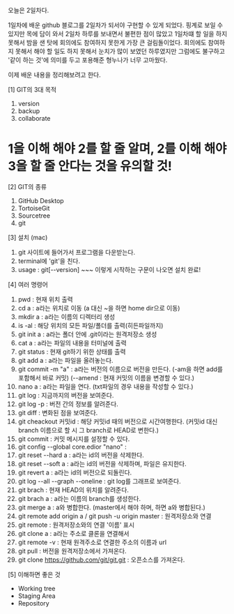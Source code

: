 오늘은 2일차다.

1일차에 배운 github 블로그를 2일차가 되서야 구현할 수 있게 되었다.
핑계로 보일 수 있지만 목에 담이 와서 2일차 하루를 보내면서 불편한 점이 많았고 1일차떄 할 일을 하지 못해서 밤을 샌 탓에 회의에도 참여하지 못한게 가장 큰 걸림돌이었다.
회의에도 참여하지 못해서 해야 할 일도 하지 못해서 눈치가 많이 보였던 하루였지만 그럼에도 불구하고 '같이 하는 것'에 의미를 두고 포용해준 형누나가 너무 고마웠다.

이제 배운 내용을 정리해보려고 한다.

[1] GIT의 3대 목적
1. version
2. backup
3. collaborate

# 1을 이해 해야 2를 할 줄 알며, 2를 이해 해야 3을 할 줄 안다는 것을 유의할 것!

[2] GIT의 종류
1. GitHub Desktop
2. TortoiseGit
3. Sourcetree
4. git

[3] 설치 (mac)
1. git 사이트에 들어가서 프로그램을 다운받는다.
2. terminal에 'git'을 친다. 
3. usage : git[--version] ~~~ 이렇게 시작하는 구문이 나오면 설치 완료!

[4] 여러 명령어
1. pwd : 현재 위치 출력
2. cd a : a라는 위치로 이동 (a 대신 ~을 하면 home dir으로 이동)
3. mkdir a : a라는 이름의 디렉터리 생성
4. is -al : 해당 위치의 모든 파일/폴더를 출력(히든파일까지)
5. git init a : a라는 폴더 안에 .git이라는 원격저장소 생성
6. cat a : a라는 파일의 내용을 터미널에 출력
7. git status : 현재 git하기 위한 상태를 출력
8. git add a : a라는 파일을 올려놓는다.
9. git commit -m "a" : a라는 버전의 이름으로 버전을 만든다. (-am을 하면 add를 포함해서 바로 커밋) (--amend : 현재 커밋의 이름을 변경할 수 있다.)
10. nano a : a라는 파일을 연다. (txt파일의 경우 내용을 작성할 수 있다.)
11. git log : 지금까지의 버전을 보여준다.
12. git log -p : 버전 간의 정보를 알려준다.
13. git diff : 변화된 점을 보여준다.
14. git cheackout 커밋id : 해당 커밋id 때의 버전으로 시간여행한다. (커밋id 대신 branch 이름으로 할 시 그 branch로 HEAD로 변한다.)
15. git commit : 커밋 메시지를 설정할 수 있다.
16. git config --global core.edior "nano" : 
17. git reset --hard a : a라는 id의 버전을 삭제한다.
18. git reset --soft a : a라는 id의 버전을 삭제하며, 파일은 유지한다.
19. git revert a : a라는 id의 버전으로 되돌린다.
20. git log --all --graph --oneline : git log를 그래프로 보여준다.
21. git brach : 현재 HEAD의 위치를 알려준다.
22. git brach a : a라는 이름의 branch를 생성한다.
23. git merge a : a와 병합한다. (master에서 해야 하며, 하면 a와 병합된다.)
24. git remote add origin a / git push -u origin master : 원격저장소와 연결
25. git remote : 원격저장소와의 연결 '이름' 표시
26. git clone a : a라는 주소로 클론을 연결해서 
27. git remote -v : 현재 원격주소로 연결한 주소의 이름과 url
28. git pull : 버전을 원격저장소에서 가져온다.
29. git clone https://github.com/git/git.git : 오픈소스를 가져온다.



[5] 이해하면 좋은 것
- Working tree
- Staging Area
- Repository
